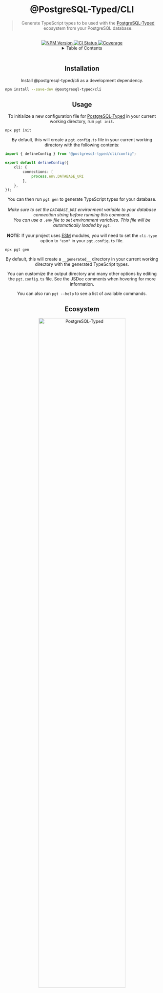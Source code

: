 <h1 align="center">
	@PostgreSQL-Typed/CLI
	<!-- TODO Uncomment these <br/> when using an image -->
	<!-- <br/> -->
	<!-- <br/> -->
</h1>
<blockquote align="center">
  Generate TypeScript types to be used with the <a href="https://github.com/PostgreSQL-Typed/PostgreSQL-Typed">PostgreSQL-Typed</a> ecosystem from your PostgreSQL database.
</blockquote>
<br/>
<div align="center">
	<a href="https://www.npmjs.com/package/@postgresql-typed/cli">
		<img src="https://img.shields.io/npm/v/@postgresql-typed/cli.svg?logo=npm" alt="NPM Version"/>
	</a>
	<a href="https://github.com/PostgreSQL-Typed/PostgreSQL-Typed/actions/workflows/CI.yml">
		<img src="https://img.shields.io/github/actions/workflow/status/PostgreSQL-Typed/PostgreSQL-Typed/CI.yml?label=Test%20Package&logo=github" alt="CI Status"/>
	</a>
	<a href="https://github.com/PostgreSQL-Typed/PostgreSQL-Typed/tree/main/packages/cli">
		<img src="https://img.shields.io/badge/coverage-unknown-informational.svg?placeholder=$coverage-url$&logo=vitest&style=flat" alt="Coverage"/>
	</a>
</div>
<details align="center">
	<summary>Table of Contents</summary>
	<a href="#installation">Installation</a><br/>
	<a href="#usage">Usage</a><br/>
  <a href="#ecosystem">Ecosystem</a><br/>
	<a href="#license">License</a><br/>
</details>
<br/>

<!-- Installation -->
<h2 align="center">
	Installation
</h2>
<p align="center">
	Install @postgresql-typed/cli as a development dependency.
</p>

```bash
npm install --save-dev @postgresql-typed/cli
```

<!-- Usage -->
<h2 align="center">
	Usage
</h2>
<p align="center">
  To initialize a new configuration file for <a href="https://github.com/PostgreSQL-Typed/PostgreSQL-Typed">PostgreSQL-Typed</a> in your current working directory, run <code>pgt init</code>.
</p>

```bash
npx pgt init
```

<p align="center">
  By default, this will create a <code>pgt.config.ts</code> file in your current working directory with the following contents:
</p>

```typescript
import { defineConfig } from "@postgresql-typed/cli/config";

export default defineConfig({
	cli: {
		connections: [
			process.env.DATABASE_URI
		],
	},
});
```

<p align="center">
  You can then run <code>pgt gen</code> to generate TypeScript types for your database.<br/><br/>
  <em>Make sure to set the <code>DATABASE_URI</code> environment variable to your database connection string before running this command.</em><br/>
  <em>You can use a <code>.env</code> file to set environment variables. This file will be automatically loaded by <code>pgt</code>.</em><br/><br/>
  <!-- ESM Notice -->
  <strong>NOTE:</strong> If your project uses <a href="https://nodejs.org/api/esm.html">ESM</a> modules, you will need to set the <code>cli.type</code> option to <code>"esm"</code> in your <code>pgt.config.ts</code> file.
</p>

```bash
npx pgt gen
```

<p align="center">
  By default, this will create a <code>__generated__</code> directory in your current working directory with the generated TypeScript types.
</p>

<p align="center">
  You can customize the output directory and many other options by editing the <code>pgt.config.ts</code> file. See the JSDoc comments when hovering for more information.
</p>

<p align="center">
  You can also run <code>pgt --help</code> to see a list of available commands.
</p>
<!-- Ecosystem -->
<h2 align="center">
	Ecosystem
</h2>
<div align="center">
	<p>
		<a href="https://github.com/PostgreSQL-Typed/PostgreSQL-Typed">
			<picture>
				<source media="(prefers-color-scheme: dark)" srcset="https://cdn.rcd.gg/PostgreSQL-Typed-Banner-White.svg">
				<source media="(prefers-color-scheme: light)" srcset="https://cdn.rcd.gg/PostgreSQL-Typed-Banner-Black.svg">
				<img width="75%" alt="PostgreSQL-Typed" src="https://cdn.rcd.gg/PostgreSQL-Typed-Banner-Black.svg"/>
			</picture>
		</a>
	</p>
</div>
<p align="center">
  This package is part of the <a href="https://github.com/PostgreSQL-Typed/PostgreSQL-Typed">PostgreSQL-Typed</a> ecosystem.
</p>

<!-- License -->
<h2 align="center">
	License
</h2>
<p align="center">
	<a href="https://www.mozilla.org/en-US/MPL/2.0/">
		Mozilla Public License 2.0
	</a>
</p>